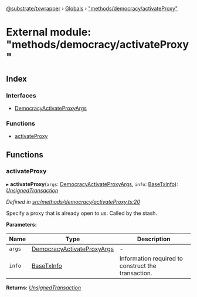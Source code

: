 [@substrate/txwrapper](../README.md) › [Globals](../globals.md) › ["methods/democracy/activateProxy"](_methods_democracy_activateproxy_.md)

# External module: "methods/democracy/activateProxy"

## Index

### Interfaces

* [DemocracyActivateProxyArgs](../interfaces/_methods_democracy_activateproxy_.democracyactivateproxyargs.md)

### Functions

* [activateProxy](_methods_democracy_activateproxy_.md#activateproxy)

## Functions

###  activateProxy

▸ **activateProxy**(`args`: [DemocracyActivateProxyArgs](../interfaces/_methods_democracy_activateproxy_.democracyactivateproxyargs.md), `info`: [BaseTxInfo](../interfaces/_util_types_.basetxinfo.md)): *[UnsignedTransaction](../interfaces/_util_types_.unsignedtransaction.md)*

*Defined in [src/methods/democracy/activateProxy.ts:20](https://github.com/paritytech/txwrapper/blob/4462996/src/methods/democracy/activateProxy.ts#L20)*

Specify a proxy that is already open to us. Called by the stash.

**Parameters:**

Name | Type | Description |
------ | ------ | ------ |
`args` | [DemocracyActivateProxyArgs](../interfaces/_methods_democracy_activateproxy_.democracyactivateproxyargs.md) | - |
`info` | [BaseTxInfo](../interfaces/_util_types_.basetxinfo.md) | Information required to construct the transaction.  |

**Returns:** *[UnsignedTransaction](../interfaces/_util_types_.unsignedtransaction.md)*
